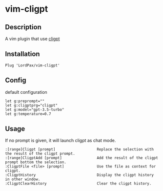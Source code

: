 # vim-cligpt

## Description

A vim plugin that use [cligpt](https://github.com/LordPax/cligpt.git)

## Installation

```vimscript
Plug 'LordPax/vim-cligpt'
```

## Config

default configuration

```vimscript
let g:preprompt=""
let g:cligptprg="cligpt"
let g:model="gpt-3.5-turbo"
let g:temperature=0.7
```

## Usage

If no prompt is given, it will launch cligpt as chat mode.

```
:[range]Cligpt [prompt]                   Replace the selection with the result of the cligpt prompt.
:[range]CligptAdd [prompt]                Add the result of the cligpt prompt bottom the selection.
:CligptFile <file> [prompt]               Use the file as context for cligpt.
:CligptHistory                            Display the cligpt history in other window.
:CligptClearHistory                       Clear the cligpt history.
```
